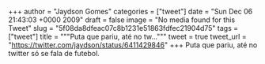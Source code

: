 
+++
author = "Jaydson Gomes"
categories = ["tweet"]
date = "Sun Dec 06 21:43:03 +0000 2009"
draft = false
image = "No media found for this Tweet"
slug = "5f08da8dfeac07c8b1231e51863fdfec21904d75"
tags = ["tweet"]
title = """Puta que pariu, até no tw..."""
tweet = true
tweet_url = "https://twitter.com/jaydson/status/6411429846"
+++
Puta que pariu, até no twitter só se fala de futebol.
